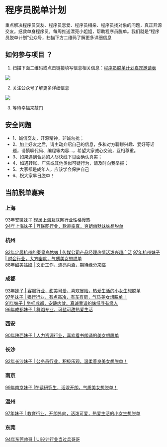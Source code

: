# 程序员脱单计划


重点解决程序员交友、程序员恋爱、程序员相亲、程序员找对象的问题，真正开源交友。拯救单身程序员，每周推送漂亮小姐姐，帮助程序员脱单。我们就是“程序员脱单计划”公众号，扫描下方二维码了解更多详细信息


## 如何参与项目 ？

1. 扫描下面二维码或点击链接填写信息相关信息：[程序员脱单计划嘉宾邀请表](https://docs.qq.com/form/page/DTEpXZ09GRU52eXRa?_w_tencentdocx_form=1)

![](http://cxy521.com/static/img/wechat/collect.png)

2. 关注公众号了解更多详细信息

![](https://cxy521.com/static/img/wechat/one/objectnew.jpg)

3. 等待幸福来敲门
   


## 安全问题 

- 1、诚信交友，开源精神，非诚勿扰；
- 2、加上好友之后，请主动介绍自己的信息，多和对方聊聊兴趣、爱好等话题，请慎聊代码、编程等内容...，希望大家诚心交流，互相尊重。
- 3、如果遇到合适的人尽快线下见面确认真实；
- 4、如遇转账、广告或其他类似可疑行为，请及时向我举报；
- 5、大家都是成年人，应该学会保护自己
- 6、祝大家早日脱单！


## 当前脱单嘉宾


### 上海

[93年安徽妹子|现居上海互联网行业性格慢热](https://mp.weixin.qq.com/s/nM8n2uVpzZ_7GDv0Dchfyg)  
[94年上海妹子 | 互联网行业，耿直率真，爽朗幽默妹妹想脱单](https://mp.weixin.qq.com/s/XZNkh0S-agLKNFLFjYVuLg)

### 杭州
[92年定居杭州的秦皇岛姑娘 | 传媒公司产品经理热情活泼兴趣广泛](https://mp.weixin.qq.com/s/BkUlplLJ8omakoms7zedvQ)
[97年杭州妹子 | 财会行业，大方幽默，气质美女想脱单](https://mp.weixin.qq.com/s/jhaBFeNj2R91rzZU598JSw)    
[88年甜美姑娘 | 文史工作，漂亮内涵，期待缘分来临](https://mp.weixin.qq.com/s/XZNkh0S-agLKNFLFjYVuLg)

### 成都

[93年妹子 | 客服行业，甜美可爱，喜欢冒险，热爱生活的小女生想脱单](https://mp.weixin.qq.com/s/hb5WA9cy376V10-aOh6IvQ)  
[97年妹子 | 银行行业，有点高冷，有车有房，气质美女想脱单！](https://mp.weixin.qq.com/s/oqdGe5xZBbCA6uVX81-UXw)  
[91年妹子 | 坐标成都，安静内敛，真诚靠谱的妹纸寻有缘人](https://mp.weixin.qq.com/s/K3vzlb67CQ9s3IefHF9kcA)  
[96年成都妹子 | 舞蹈专业，可盐可甜热爱生活](https://mp.weixin.qq.com/s/2sL-npxqZmim9_hUCFTjAg)
[]()
[]()

### 西安

[90年陕西妹子 | 人力资源行业，喜欢看书朗诵的美女想脱单](https://mp.weixin.qq.com/s/EO28g8brlaGup4V1c2qKMg)

### 长沙

[92年长沙妹子 | 公务员行业，积极乐观，温柔善良美女想脱单！](https://mp.weixin.qq.com/s/I8qOoFlmIOl1mgTo_mKZOA)

### 南京

[99年南京妹子 |在读研究生，活泼开朗，气质美女想脱单！](https://mp.weixin.qq.com/s/9wYgjf67QplWgJeWn9UmUQ)

### 温州

[97年妹子 | 教育行业，开朗外向，活泼可爱，热爱生活的小女生想脱单](https://mp.weixin.qq.com/s/Xh9XePUXMQc8kgo9CXdF6A)

### 东莞

[94年东莞帅哥 | UI设计行业当过兵哥哥](https://mp.weixin.qq.com/s/yu9wuUUu8ywcKRP7mpHoRg)